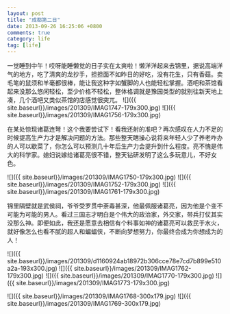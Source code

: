 ```yaml
---
layout: post
title: "成都第二日"
date: 2013-09-26 16:25:06 +0800
comments: true
category: life
tag: [life]
---
```

一觉睡到中午！哎呀能睡懒觉的日子实在太爽啦！懒洋洋起来去锦里，据说高端洋气的地方，吃了清爽的龙抄手，担担面不如昨日的好吃，没有花生，只有香菇。卖毛笔的鼠须和羊毫都很棒，能让我这种字如蟹脚的人也能轻松掌握。酒吧和茶馆看起来没那么悠闲轻松，至少价格不轻松，整体格调就是豫园类型的就别往新天地上凑，几个酒吧又类似茶馆的店感觉很突兀。
![]({{ site.baseurl}}/images/201309/IMAG1747-179x300.jpg)
![]({{ site.baseurl}}/images/201309/IMAG1756-179x300.jpg)

在某处惊现诸葛连弩！这个我要尝试下！看我还射的准吧？再次感叹在人力不足的时候提高生产力才是解决问题的方法。那些整天瞎操心说将来年轻人少了养老咋办的人可以歇菜了，你怎么可以预测几十年后生产力会提升到什么程度。亮不愧是伟大的科学家。媳妇说嫁给诸葛亮很不错，整天钻研发明了这么多玩意儿，不好女色。

![]({{ site.baseurl}}/images/201309/IMAG1750-179x300.jpg)
![]({{ site.baseurl}}/images/201309/IMAG1752-179x300.jpg)
![]({{ site.baseurl}}/images/201309/IMAG1761-179x300.jpg)

锦里隔壁就是武侯祠，爷爷受罗贯中荼毒甚深，他最佩服诸葛亮，因为他是个变不可能为可能的男人。看过三国志才明白是个伟大的政治家，外交家，带兵打仗其实没那么神。即便如此，我还是愿意去相信有个料事如神的诸葛亮可以救民于水火，就好像怎么也看不腻的超人和蝙蝠侠，不断向梦想努力，你最终会成为你想成为的人！

![]({{ site.baseurl}}/images/201309/d1160924ab18972b306cce78e7cd7b899e510a2a-193x300.jpg)
![]({{ site.baseurl}}/images/201309/IMAG1762-179x300.jpg)
![]({{ site.baseurl}}/images/201309/IMAG1770-179x300.jpg)
![]({{ site.baseurl}}/images/201309/IMAG1773-179x300.jpg)

![]({{ site.baseurl}}/images/201309/IMAG1768-300x179.jpg)
![]({{ site.baseurl}}/images/201309/IMAG1769-300x179.jpg)
